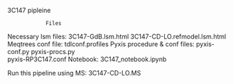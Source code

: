 3C147 pipleine

				Files
Necessary lsm files:		3C147-GdB.lsm.html 
				3C147-CD-LO.refmodel.lsm.html
Meqtrees conf file:		tdlconf.profiles 
Pyxis procedure & conf files:	pyxis-conf.py
				pyxis-procs.py 	
				pyxis-RP3C147.conf 
Notebook: 			3C147_notebook.ipynb

Run this pipeline using MS:     3C147-CD-LO.MS